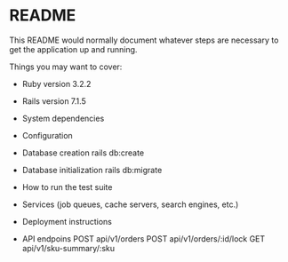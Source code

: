 # README

This README would normally document whatever steps are necessary to get the
application up and running.

Things you may want to cover:

* Ruby version
3.2.2

* Rails version 
7.1.5

* System dependencies

* Configuration

* Database creation
    rails db:create

* Database initialization
    rails db:migrate

* How to run the test suite

* Services (job queues, cache servers, search engines, etc.)

* Deployment instructions

* API endpoins
    POST api/v1/orders
    POST api/v1/orders/:id/lock
    GET api/v1/sku-summary/:sku